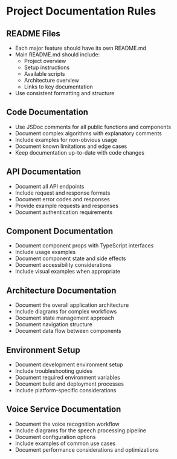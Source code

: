 # Project Documentation Rules

## README Files
- Each major feature should have its own README.md
- Main README.md should include:
  - Project overview
  - Setup instructions
  - Available scripts
  - Architecture overview
  - Links to key documentation
- Use consistent formatting and structure

## Code Documentation
- Use JSDoc comments for all public functions and components
- Document complex algorithms with explanatory comments
- Include examples for non-obvious usage
- Document known limitations and edge cases
- Keep documentation up-to-date with code changes

## API Documentation
- Document all API endpoints
- Include request and response formats
- Document error codes and responses
- Provide example requests and responses
- Document authentication requirements

## Component Documentation
- Document component props with TypeScript interfaces
- Include usage examples
- Document component state and side effects
- Document accessibility considerations
- Include visual examples when appropriate

## Architecture Documentation
- Document the overall application architecture
- Include diagrams for complex workflows
- Document state management approach
- Document navigation structure
- Document data flow between components

## Environment Setup
- Document development environment setup
- Include troubleshooting guides
- Document required environment variables
- Document build and deployment processes
- Include platform-specific considerations

## Voice Service Documentation
- Document the voice recognition workflow
- Include diagrams for the speech processing pipeline
- Document configuration options
- Include examples of common use cases
- Document performance considerations and optimizations 
